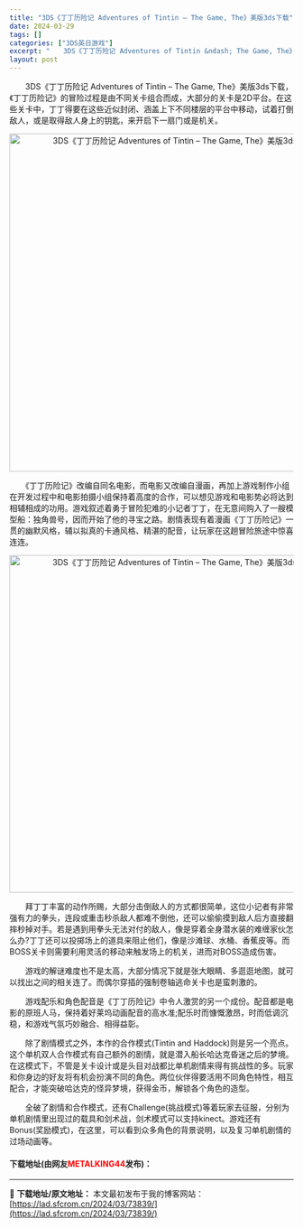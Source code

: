 ```yaml
---
title: "3DS《丁丁历险记 Adventures of Tintin – The Game, The》美版3ds下载"
date: 2024-03-29
tags: []
categories: ["3DS英日游戏"]
excerpt: "　　3DS《丁丁历险记 Adventures of Tintin &ndash; The Game, The》美版3ds下载，《丁丁历险记》的冒险过程是由不同关卡组合而成，大部分的关卡是2D平台。在这些关卡中，丁丁得要在这些近似封闭、涵盖上下不同楼层的平台中移动，试着打倒敌人，或是取得敌人身上的钥匙&hellip;"
layout: post
---
```


 <p>　　3DS《丁丁历险记 Adventures of Tintin &ndash; The Game, The》美版3ds下载，《丁丁历险记》的冒险过程是由不同关卡组合而成，大部分的关卡是2D平台。在这些关卡中，丁丁得要在这些近似封闭、涵盖上下不同楼层的平台中移动，试着打倒敌人，或是取得敌人身上的钥匙，来开启下一扇门或是机关。</p> <p align="center"><img align="" border="0" src="https://lad.sfcrom.cn/wp-content/uploads/2024/03/20240329_660623c0ede4b.png" width="599" alt="3DS《丁丁历险记 Adventures of Tintin – The Game, The》美版3ds下载" /></p> <p>　　《丁丁历险记》改编自同名电影，而电影又改编自漫画，再加上游戏制作小组在开发过程中和电影拍摄小组保持着高度的合作，可以想见游戏和电影势必将达到相辅相成的功用。游戏叙述着勇于冒险犯难的小记者丁丁，在无意间购入了一艘模型船：独角兽号，因而开始了他的寻宝之路。剧情表现有着漫画《丁丁历险记》一贯的幽默风格，辅以拟真的卡通风格、精湛的配音，让玩家在这趟冒险旅途中惊喜连连。</p> <p align="center"><img align="" border="0" src="https://lad.sfcrom.cn/wp-content/uploads/2024/03/20240329_660623c280de7.png" width="598" alt="3DS《丁丁历险记 Adventures of Tintin – The Game, The》美版3ds下载" /></p> <p>　　拜丁丁丰富的动作所赐，大部分击倒敌人的方式都很简单，这位小记者有非常强有力的拳头，连段或重击秒杀敌人都难不倒他，还可以偷偷摸到敌人后方直接翻摔秒掉对手。若是遇到用拳头无法对付的敌人，像是穿着全身潜水装的难缠家伙怎么办?丁丁还可以投掷场上的道具来阻止他们，像是沙滩球、水桶、香蕉皮等。而BOSS关卡则需要利用灵活的移动来触发场上的机关，进而对BOSS造成伤害。</p> <p>　　游戏的解谜难度也不是太高，大部分情况下就是张大眼睛、多逛逛地图，就可以找出之间的相关连了。而偶尔穿插的强制卷轴逃命关卡也是蛮刺激的。</p> <p>　　游戏配乐和角色配音是《丁丁历险记》中令人激赏的另一个成份。配音都是电影的原班人马，保持着好莱坞动画配音的高水准;配乐时而慷慨激昂，时而低调沉稳，和游戏气氛巧妙融合、相得益彰。</p> <p>　　除了剧情模式之外，本作的合作模式(Tintin and Haddock)则是另一个亮点。这个单机双人合作模式有自己额外的剧情，就是潜入船长哈达克昏迷之后的梦境。在这模式下，不管是关卡设计或是头目对战都比单机剧情来得有挑战性的多。玩家和你身边的好友将有机会扮演不同的角色。两位伙伴得要活用不同角色特性，相互配合，才能突破哈达克的怪异梦境，获得金币，解锁各个角色的造型。</p> <p>　　全破了剧情和合作模式，还有Challenge(挑战模式)等着玩家去征服，分别为单机剧情里出现过的载具和剑术战，剑术模式可以支持kinect。游戏还有Bonus(奖励模式)，在这里，可以看到众多角色的背景说明，以及复习单机剧情的过场动画等。</p> <p><h4>下载地址(由网友<font color="red">METALKING44</font>发布)：</h4></p> 

---
📖 **下载地址/原文地址：** 本文最初发布于我的博客网站：[https://lad.sfcrom.cn/2024/03/73839/](https://lad.sfcrom.cn/2024/03/73839/)

